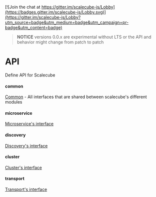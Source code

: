 [![Join the chat at https://gitter.im/scalecube-js/Lobby](https://badges.gitter.im/scalecube-js/Lobby.svg)](https://gitter.im/scalecube-js/Lobby?utm_source=badge&utm_medium=badge&utm_campaign=pr-badge&utm_content=badge)

> **NOTICE** versions 0.0.x are experimental without LTS or the API and behavior might change from patch to patch

# API

Define API for Scalecube

#### common

[Common](src/common/index.ts) -
All interfaces that are shared between scalecube's different modules 

#### microservice

[Microservice's interface](src/microservice/index.ts)

#### discovery

[Discovery's interface](src/discovery/index.ts)

#### cluster

[Cluster's interface](src/cluster/index.ts)

#### transport

[Transport's interface](src/transport/index.ts)
